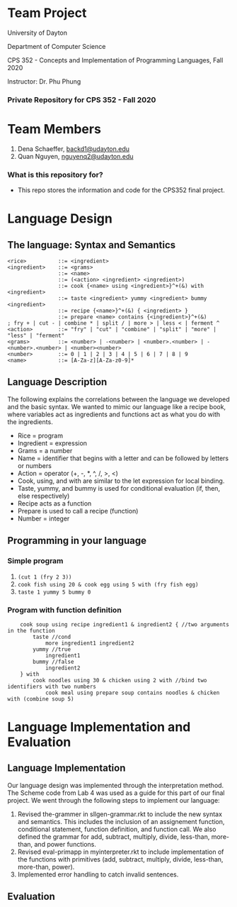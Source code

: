 # Team Project #

University of Dayton 

Department of Computer Science

CPS 352 - Concepts and Implementation of Programming Languages, Fall 2020

Instructor: Dr. Phu Phung

### Private Repository for CPS 352 - Fall 2020 ###

# Team Members

1. Dena Schaeffer, <backd1@udayton.edu>
2. Quan Nguyen, <nguyenq2@udayton.edu>

### What is this repository for? ###
- This repo stores the information and code for the CPS352 final project.

# Language Design
## The language: Syntax and Semantics
```{bnf}
<rice>          ::= <ingredient>
<ingredient> 	::= <grams>
		        ::= <name>
		        ::= (<action> <ingredient> <ingredient>)
		        ::= cook {<name> using <ingredient>}^+(&) with <ingredient>
		        ::= taste <ingredient> yummy <ingredient> bummy <ingredient>
		        ::= recipe {<name>}^+(&) { <ingredient> }
				::= prepare <name> contains {<ingredient>}^+(&)
; fry + | cut - | combine * | split / | more > | less < | ferment ^ 
<action>        ::= "fry" | "cut" | "combine" | "split" | "more" | "less" | "ferment"  
<grams>         ::= <number> | -<number> | <number>.<number> | -<number>.<number> | <number><number>
<number>        ::= 0 | 1 | 2 | 3 | 4 | 5 | 6 | 7 | 8 | 9
<name>          ::= [A-Za-z][A-Za-z0-9]*
```
## Language Description
The following explains the correlations between the language we developed and the basic syntax. We wanted to mimic our language like a recipe book, where variables act as ingredients and functions act as what you do with the ingredients.

* Rice = program
* Ingredient = expression
* Grams = a number
* Name = identifier that begins with a letter and can be followed by letters or numbers
* Action = operator (+, -, *, ^, /, >, <)
* Cook, using, and with are similar to the let expression for local binding. 
* Taste, yummy, and bummy is used for conditional evaluation (if, then, else respectively)
* Recipe acts as a function
* Prepare is used to call a recipe (function)
* Number = integer 

## Programming in your language
### Simple program
1. `(cut 1 (fry 2 3))`
2. `cook fish using 20 & cook egg using 5 with (fry fish egg)`
3. `taste 1 yummy 5 bummy 0`

### Program with function definition

```
	cook soup using recipe ingredient1 & ingredient2 { //two arguments in the function
		taste //cond
			more ingredient1 ingredient2				
		yummy //true
			ingredient1
		bummy //false
			ingredient2
	} with 
		cook noodles using 30 & chicken using 2 with //bind two identifiers with two numbers 
			cook meal using prepare soup contains noodles & chicken with (combine soup 5)
```

# Language Implementation and Evaluation
## Language Implementation

Our language design was implemented through the interpretation method. The Scheme code from Lab 4 was used as a guide for this part of our final project. We went through the following steps to implement our language:

1. Revised the-grammer in sllgen-grammar.rkt to include the new syntax and semantics. This includes the inclusion of an assignement function, conditional statement, function definition, and function call. We also defined the grammar for add, subtract, multiply, divide, less-than, more-than, and power functions.
2. Revised eval-primapp in myinterpreter.rkt to include implementation of the functions with primitives (add, subtract, multiply, divide, less-than, more-than, power).
3. Implemented error handling to catch invalid sentences. 

## Evaluation
